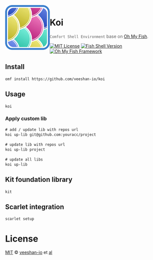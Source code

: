 <img src="./logo.webp" align="left" width="144px" height="144px"/>

# Koi

> `Comfort Shell Environment` base on [Oh My Fish][omf-link].

[![MIT License](https://img.shields.io/badge/license-MPL2.0-007EC7.svg?style=flat-square)](/LICENSE)
[![Fish Shell Version](https://img.shields.io/badge/fish-v3.0.2-007EC7.svg?style=flat-square)](https://fishshell.com)
[![Oh My Fish Framework](https://img.shields.io/badge/Oh%20My%20Fish-Framework-007EC7.svg?style=flat-square)](https://www.github.com/oh-my-fish/oh-my-fish)

## Install

```fish
omf install https://github.com/veeshan-io/koi
```

## Usage

```fish
koi
```

### Apply custom lib

```fish
# add / update lib with repos url
koi up-lib git@github.com:youracc/project

# update lib with repos url
koi up-lib project

# update all libs
koi up-lib
```

## Kit foundation library

```fish
kit
```

## Scarlet integration

```fish
scarlet setup
```

# License

[MIT][mit] © [veeshan-io][author] et [al][contributors]

[mit]:            https://opensource.org/licenses/MIT
[author]:         https://github.com/veeshan-io
[contributors]:   https://github.com/veeshan-io/plugin-koi/graphs/contributors
[omf-link]:       https://www.github.com/oh-my-fish/oh-my-fish

[license-badge]:  https://img.shields.io/badge/license-MIT-007EC7.svg?style=flat-square
